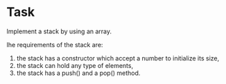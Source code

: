 # Task

Implement a stack by using an array.

Ihe requirements of the stack are: 
1) the stack has a constructor which accept a number to initialize its size, 
2) the stack can hold any type of elements, 
3) the stack has a push() and a pop() method.
